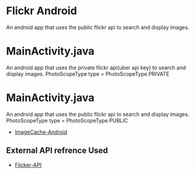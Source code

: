 # Flickr Android

 An android app that uses the public flickr api to search and display images.

 # MainActivity.java
  An android app that uses the private flickr api(uber api key) to search and display images.
  PhotoScopeType type = PhotoScopeType.PRIVATE
 
 
# MainActivity.java
An android app that uses the public flickr api to search and display images.
 PhotoScopeType type = PhotoScopeType.PUBLIC

- [ImageCache-Android](https://developer.android.com/topic/performance/graphics/cache-bitmap#java)

## External API refrence Used

- [Flicker-API](https://www.flickr.com/services/api/flickr.photos.search.html)


